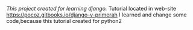 *This project created for learning django.*
Tutorial located in web-site https://pocoz.gitbooks.io/django-v-primerah
I learned and change some code,because this tutorial created for python2
